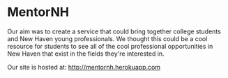 # MentorNH

Our aim was to create a service that could bring together college students and New Haven young professionals. We thought this could be a cool resource for students to see all of the cool professional opportunities in New Haven that exist in the fields they're interested in. 

Our site is hosted at: http://mentornh.herokuapp.com
